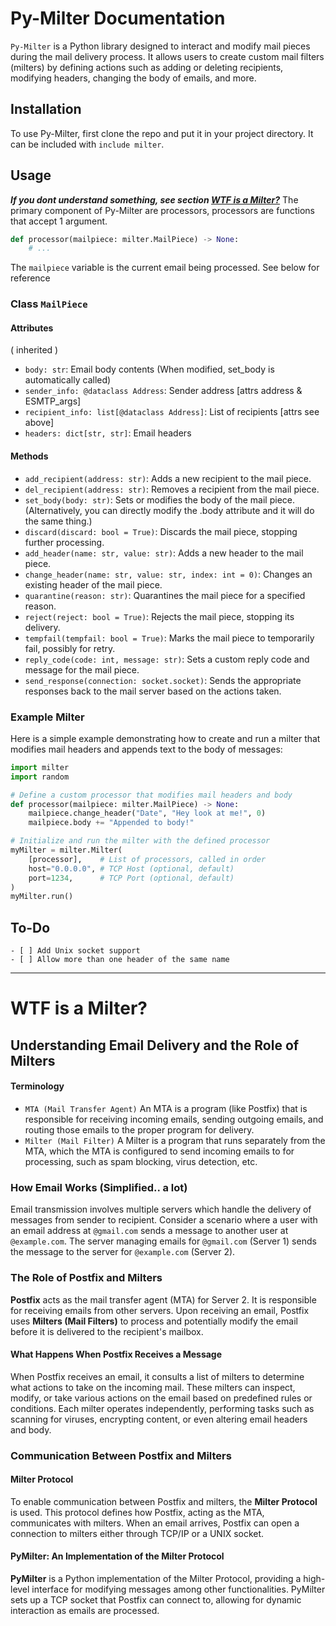 # Py-Milter Documentation

`Py-Milter` is a Python library designed to interact and modify mail pieces during the mail delivery process. It allows users to create custom mail filters (milters) by defining actions such as adding or deleting recipients, modifying headers, changing the body of emails, and more.

## Installation

To use Py-Milter, first clone the repo and put it in your project directory. It can be included with `include milter`. 

## Usage

***If you dont understand something, see section [WTF is a Milter?](#wtf-is-a-milter)***
The primary component of Py-Milter are processors, processors are functions that accept 1 argument. 
```python
def processor(mailpiece: milter.MailPiece) -> None:
    # ...
```
The `mailpiece` variable is the current email being processed. See below for reference

### Class `MailPiece`

#### Attributes

( inherited )
- `body: str`: Email body contents (When modified, set_body is automatically called)
- `sender_info: @dataclass Address`: Sender address [attrs address & ESMTP_args]
- `recipient_info: list[@dataclass Address]`: List of recipients [attrs see above]
- `headers: dict[str, str]`: Email headers

#### Methods

- `add_recipient(address: str)`: Adds a new recipient to the mail piece.
- `del_recipient(address: str)`: Removes a recipient from the mail piece.
- `set_body(body: str)`: Sets or modifies the body of the mail piece. (Alternatively, you can directly modify the .body attribute and it will do the same thing.)
- `discard(discard: bool = True)`: Discards the mail piece, stopping further processing.
- `add_header(name: str, value: str)`: Adds a new header to the mail piece.
- `change_header(name: str, value: str, index: int = 0)`: Changes an existing header of the mail piece.
- `quarantine(reason: str)`: Quarantines the mail piece for a specified reason.
- `reject(reject: bool = True)`: Rejects the mail piece, stopping its delivery.
- `tempfail(tempfail: bool = True)`: Marks the mail piece to temporarily fail, possibly for retry.
- `reply_code(code: int, message: str)`: Sets a custom reply code and message for the mail piece.
- `send_response(connection: socket.socket)`: Sends the appropriate responses back to the mail server based on the actions taken.

### Example Milter

Here is a simple example demonstrating how to create and run a milter that modifies mail headers and appends text to the body of messages:

```python
import milter
import random

# Define a custom processor that modifies mail headers and body
def processor(mailpiece: milter.MailPiece) -> None:
    mailpiece.change_header("Date", "Hey look at me!", 0)
    mailpiece.body += "Appended to body!"

# Initialize and run the milter with the defined processor
myMilter = milter.Milter(
    [processor],    # List of processors, called in order
    host="0.0.0.0", # TCP Host (optional, default)
    port=1234,      # TCP Port (optional, default)
)
myMilter.run()
```

## To-Do
	- [ ] Add Unix socket support
    - [ ] Allow more than one header of the same name

---

# WTF is a Milter? 
## Understanding Email Delivery and the Role of Milters

#### Terminology

- `MTA (Mail Transfer Agent)` An MTA is a program (like Postfix) that is responsible for receiving incoming emails, sending outgoing emails, and routing those emails to the proper program for delivery.
- `Milter (Mail Filter)` A Milter is a program that runs separately from the MTA, which the MTA is configured to send incoming emails to for processing, such as spam blocking, virus detection, etc.

### How Email Works (Simplified.. a lot)

Email transmission involves multiple servers which handle the delivery of messages from sender to recipient. Consider a scenario where a user with an email address at `@gmail.com` sends a message to another user at `@example.com`. The server managing emails for `@gmail.com` (Server 1) sends the message to the server for `@example.com` (Server 2).

### The Role of Postfix and Milters

**Postfix** acts as the mail transfer agent (MTA) for Server 2. It is responsible for receiving emails from other servers. Upon receiving an email, Postfix uses **Milters (Mail Filters)** to process and potentially modify the email before it is delivered to the recipient's mailbox.

#### What Happens When Postfix Receives a Message

When Postfix receives an email, it consults a list of milters to determine what actions to take on the incoming mail. These milters can inspect, modify, or take various actions on the email based on predefined rules or conditions. Each milter operates independently, performing tasks such as scanning for viruses, encrypting content, or even altering email headers and body.

### Communication Between Postfix and Milters

#### Milter Protocol

To enable communication between Postfix and milters, the **Milter Protocol** is used. This protocol defines how Postfix, acting as the MTA, communicates with milters. When an email arrives, Postfix can open a connection to milters either through TCP/IP or a UNIX socket.

#### PyMilter: An Implementation of the Milter Protocol

**PyMilter** is a Python implementation of the Milter Protocol, providing a high-level interface for modifying messages among other functionalities. PyMilter sets up a TCP socket that Postfix can connect to, allowing for dynamic interaction as emails are processed.
